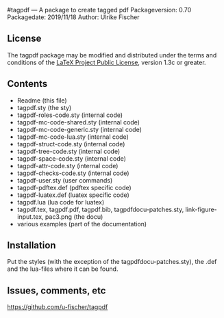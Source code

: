 #tagpdf — A package to create tagged pdf
Packageversion: 0.70 
Packagedate: 2019/11/18
Author: Ulrike Fischer

## License
The tagpdf package may be modified and distributed under the terms and conditions of the 
[LaTeX Project Public License](https://www.latex-project.org/lppl/), version 1.3c or greater.


## Contents

- Readme (this file)
- tagpdf.sty (the sty)
- tagpdf-roles-code.sty  (internal code)
- tagpdf-mc-code-shared.sty  (internal code)
- tagpdf-mc-code-generic.sty  (internal code)
- tagpdf-mc-code-lua.sty  (internal code)
- tagpdf-struct-code.sty  (internal code)
- tagpdf-tree-code.sty   (internal code)
- tagpdf-space-code.sty  (internal code)
- tagpdf-attr-code.sty   (internal code)
- tagpdf-checks-code.sty (internal code)
- tagpdf-user.sty        (user commands) 
- tagpdf-pdftex.def      (pdftex specific code)
- tagpdf-luatex.def      (luatex specific code)
- tagpdf.lua             (lua code for luatex)
- tagpdf.tex, tagpdf.pdf, tagpdf.bib, tagpdfdocu-patches.sty,
  link-figure-input.tex, pac3.png (the docu)
- various examples       (part of the documentation)   

## Installation

Put the styles (with the exception of the tagpdfdocu-patches.sty), 
the .def and the lua-files where it can be found.


## Issues, comments, etc

https://github.com/u-fischer/tagpdf
